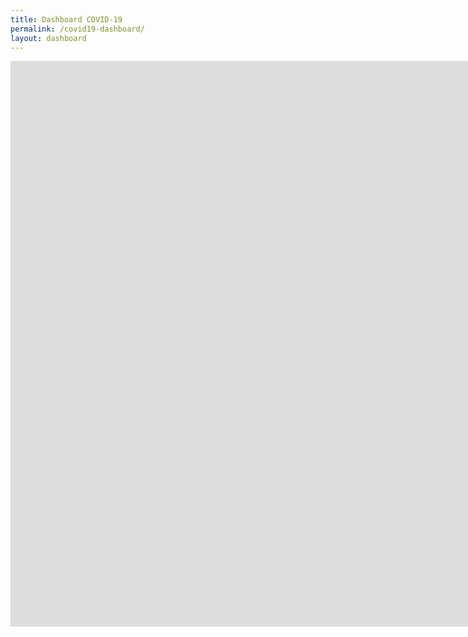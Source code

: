 ```yaml
---
title: Dashboard COVID-19
permalink: /covid19-dashboard/
layout: dashboard
---
```


<div class="iframe-container">

<iframe src="https://ce4-peru.github.io/dashboard/dashboard_covid_20200511.html" height="905" width="1890" allowfullscreen="" frameborder="0">
</iframe>

</div>

